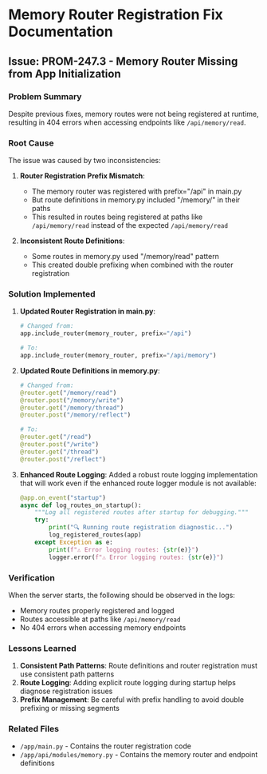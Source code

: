 # Memory Router Registration Fix Documentation

## Issue: PROM-247.3 - Memory Router Missing from App Initialization

### Problem Summary
Despite previous fixes, memory routes were not being registered at runtime, resulting in 404 errors when accessing endpoints like `/api/memory/read`.

### Root Cause
The issue was caused by two inconsistencies:

1. **Router Registration Prefix Mismatch**:
   - The memory router was registered with prefix="/api" in main.py
   - But route definitions in memory.py included "/memory/" in their paths
   - This resulted in routes being registered at paths like `/api/memory/read` instead of the expected `/api/memory/read`

2. **Inconsistent Route Definitions**:
   - Some routes in memory.py used "/memory/read" pattern
   - This created double prefixing when combined with the router registration

### Solution Implemented

1. **Updated Router Registration in main.py**:
   ```python
   # Changed from:
   app.include_router(memory_router, prefix="/api")
   
   # To:
   app.include_router(memory_router, prefix="/api/memory")
   ```

2. **Updated Route Definitions in memory.py**:
   ```python
   # Changed from:
   @router.get("/memory/read")
   @router.post("/memory/write")
   @router.get("/memory/thread")
   @router.post("/memory/reflect")
   
   # To:
   @router.get("/read")
   @router.post("/write")
   @router.get("/thread")
   @router.post("/reflect")
   ```

3. **Enhanced Route Logging**:
   Added a robust route logging implementation that will work even if the enhanced route logger module is not available:
   ```python
   @app.on_event("startup")
   async def log_routes_on_startup():
       """Log all registered routes after startup for debugging."""
       try:
           print("🔍 Running route registration diagnostic...")
           log_registered_routes(app)
       except Exception as e:
           print(f"⚠️ Error logging routes: {str(e)}")
           logger.error(f"⚠️ Error logging routes: {str(e)}")
   ```

### Verification
When the server starts, the following should be observed in the logs:
- Memory routes properly registered and logged
- Routes accessible at paths like `/api/memory/read`
- No 404 errors when accessing memory endpoints

### Lessons Learned
1. **Consistent Path Patterns**: Route definitions and router registration must use consistent path patterns
2. **Route Logging**: Adding explicit route logging during startup helps diagnose registration issues
3. **Prefix Management**: Be careful with prefix handling to avoid double prefixing or missing segments

### Related Files
- `/app/main.py` - Contains the router registration code
- `/app/api/modules/memory.py` - Contains the memory router and endpoint definitions

